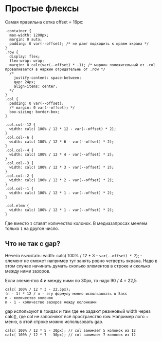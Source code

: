 # Простые флексы
Самая правильна сетка offset = 16px:

    .container {
      max-width: 1200px;
      margin: 0 auto;
      padding: 0 var(--offset); /* не дают подходить к краям экрана */
    }
    .row {
      display: flex;
      flex-wrap: wrap;
      margin: 0 calc(var(--offset) * -1); /* маржин положительный от .col проваливается в маржин отрицательны от .row */
      /* 
        justify-content: space-between;
        gap: 24px;
        align-items: center;
      */
    }
    .col {
      padding: 0 var(--offset);
      /* margin: 0 var(--offset); */
      box-sizing: border-box;
    }

    .col.col--12 {
      width: calc( 100% / 12 * 12 - var(--offset) * 2);
    }
    .col.col--6 {
      width: calc( 100% / 12 * 6 - var(--offset) * 2);
    }
    .col.col--4 {
      width: calc( 100% / 12 * 4 - var(--offset) * 2);
    }
    .col.col--3 {
      width: calc( 100% / 12 * 3 - var(--offset) * 2);
    }
    .col.col--2 {
      width: calc( 100% / 12 * 2 - var(--offset) * 2);
    }
    .col.col--1 {
      width: calc( 100% / 12 * 1 - var(--offset) * 2);
    }

    .col.elem {
      width: calc( 100% / 12 * 1 - var(--offset) * 2);
    }

Где вместо `1` ставят количество колонок. В медиазапросах меняем только `1` на другое число.

## Что не так с gap?
Нечего вычитать: width: calc( 100% / 12 * 3 - `var(--offset) * 2`); - элемент не сможет например тут занять ровно четверть экрана. Надо в этом случае начинать думать сколько элементов в строке и сколько между ними зазоров.

Если элементов 4 и между ними по 30px, то надо 90 / 4 = 22,5

    calc( 100% / 12 * 3 - 22.5px);
    (n - 1) * 12 / n - эту формулу можно использовать в Sass
    n - количество колонок
    n - 1 - количество зазоров между колонками

gap используют в гридах и там где не задают резиновый width через calc(), где col не заполняют всё пространство row. Например лого + меню, в этой строке можно использовать gap.

    calc( 100% / 12 * 5 - 30px); // col занимает 5 колонок из 12
    calc( 100% / 12 * 7 - 30px); // col занимает 7 колонок из 12
